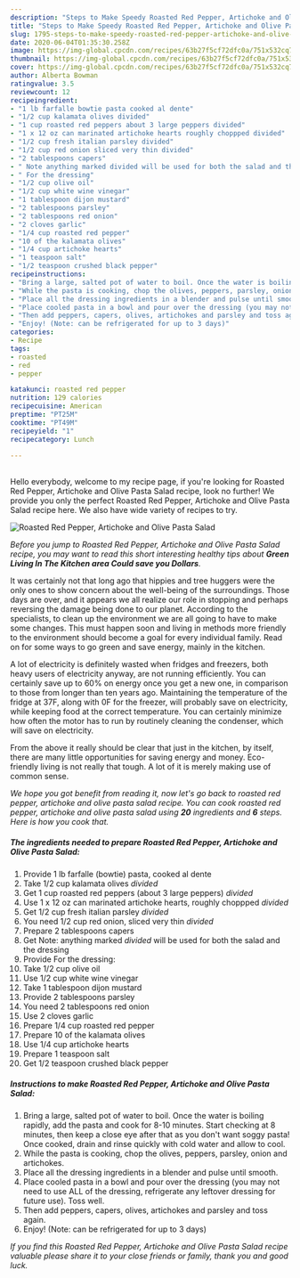 ```yaml
---
description: "Steps to Make Speedy Roasted Red Pepper, Artichoke and Olive Pasta Salad"
title: "Steps to Make Speedy Roasted Red Pepper, Artichoke and Olive Pasta Salad"
slug: 1795-steps-to-make-speedy-roasted-red-pepper-artichoke-and-olive-pasta-salad
date: 2020-06-04T01:35:30.258Z
image: https://img-global.cpcdn.com/recipes/63b27f5cf72dfc0a/751x532cq70/roasted-red-pepper-artichoke-and-olive-pasta-salad-recipe-main-photo.jpg
thumbnail: https://img-global.cpcdn.com/recipes/63b27f5cf72dfc0a/751x532cq70/roasted-red-pepper-artichoke-and-olive-pasta-salad-recipe-main-photo.jpg
cover: https://img-global.cpcdn.com/recipes/63b27f5cf72dfc0a/751x532cq70/roasted-red-pepper-artichoke-and-olive-pasta-salad-recipe-main-photo.jpg
author: Alberta Bowman
ratingvalue: 3.5
reviewcount: 12
recipeingredient:
- "1 lb farfalle bowtie pasta cooked al dente"
- "1/2 cup kalamata olives divided"
- "1 cup roasted red peppers about 3 large peppers divided"
- "1 x 12 oz can marinated artichoke hearts roughly choppped divided"
- "1/2 cup fresh italian parsley divided"
- "1/2 cup red onion sliced very thin divided"
- "2 tablespoons capers"
- " Note anything marked divided will be used for both the salad and the dressing"
- " For the dressing"
- "1/2 cup olive oil"
- "1/2 cup white wine vinegar"
- "1 tablespoon dijon mustard"
- "2 tablespoons parsley"
- "2 tablespoons red onion"
- "2 cloves garlic"
- "1/4 cup roasted red pepper"
- "10 of the kalamata olives"
- "1/4 cup artichoke hearts"
- "1 teaspoon salt"
- "1/2 teaspoon crushed black pepper"
recipeinstructions:
- "Bring a large, salted pot of water to boil. Once the water is boiling rapidly, add the pasta and cook for 8-10 minutes. Start checking at 8 minutes, then keep a close eye after that as you don&#39;t want soggy pasta! Once cooked, drain and rinse quickly with cold water and allow to cool."
- "While the pasta is cooking, chop the olives, peppers, parsley, onion and artichokes."
- "Place all the dressing ingredients in a blender and pulse until smooth."
- "Place cooled pasta in a bowl and pour over the dressing (you may not need to use ALL of the dressing, refrigerate any leftover dressing for future use). Toss well."
- "Then add peppers, capers, olives, artichokes and parsley and toss again."
- "Enjoy! (Note: can be refrigerated for up to 3 days)"
categories:
- Recipe
tags:
- roasted
- red
- pepper

katakunci: roasted red pepper 
nutrition: 129 calories
recipecuisine: American
preptime: "PT25M"
cooktime: "PT49M"
recipeyield: "1"
recipecategory: Lunch

---
```

<br>
Hello everybody, welcome to my recipe page, if you're looking for Roasted Red Pepper, Artichoke and Olive Pasta Salad recipe, look no further! We provide you only the perfect Roasted Red Pepper, Artichoke and Olive Pasta Salad recipe here. We also have wide variety of recipes to try.
<br>


![Roasted Red Pepper, Artichoke and Olive Pasta Salad](https://img-global.cpcdn.com/recipes/63b27f5cf72dfc0a/751x532cq70/roasted-red-pepper-artichoke-and-olive-pasta-salad-recipe-main-photo.jpg)

<i>Before you jump to Roasted Red Pepper, Artichoke and Olive Pasta Salad recipe, you may want to read this short interesting healthy tips about 
<strong>Green Living In The Kitchen area Could save you Dollars</strong>.</i>
</br>

It was certainly not that long ago that hippies and tree huggers were the only ones to show concern about the well-being of the surroundings. Those days are over, and it appears we all realize our role in stopping and perhaps reversing the damage being done to our planet. According to the specialists, to clean up the environment we are all going to have to make some changes. This must happen soon and living in methods more friendly to the environment should become a goal for every individual family. Read on for some ways to go green and save energy, mainly in the kitchen.

A lot of electricity is definitely wasted when fridges and freezers, both heavy users of electricity anyway, are not running efficiently. You can certainly save up to 60% on energy once you get a new one, in comparison to those from longer than ten years ago. Maintaining the temperature of the fridge at 37F, along with 0F for the freezer, will probably save on electricity, while keeping food at the correct temperature. You can certainly minimize how often the motor has to run by routinely cleaning the condenser, which will save on electricity.

From the above it really should be clear that just in the kitchen, by itself, there are many little opportunities for saving energy and money. Eco-friendly living is not really that tough. A lot of it is merely making use of common sense.


<i>We hope you got benefit from reading it, now let's go back to roasted red pepper, artichoke and olive pasta salad recipe. You can cook roasted red pepper, artichoke and olive pasta salad using <strong>20</strong> ingredients and <strong>6</strong> steps. Here is how you cook that.
</i>

##### The ingredients needed to prepare Roasted Red Pepper, Artichoke and Olive Pasta Salad:

1. Provide 1 lb farfalle (bowtie) pasta, cooked al dente
1. Take 1/2 cup kalamata olives *divided*
1. Get 1 cup roasted red peppers (about 3 large peppers) *divided*
1. Use 1 x 12 oz can marinated artichoke hearts, roughly choppped *divided*
1. Get 1/2 cup fresh italian parsley *divided*
1. You need 1/2 cup red onion, sliced very thin *divided*
1. Prepare 2 tablespoons capers
1. Get  Note: anything marked *divided* will be used for both the salad and the dressing
1. Provide  For the dressing:
1. Take 1/2 cup olive oil
1. Use 1/2 cup white wine vinegar
1. Take 1 tablespoon dijon mustard
1. Provide 2 tablespoons parsley
1. You need 2 tablespoons red onion
1. Use 2 cloves garlic
1. Prepare 1/4 cup roasted red pepper
1. Prepare 10 of the kalamata olives
1. Use 1/4 cup artichoke hearts
1. Prepare 1 teaspoon salt
1. Get 1/2 teaspoon crushed black pepper


##### Instructions to make Roasted Red Pepper, Artichoke and Olive Pasta Salad:

1. Bring a large, salted pot of water to boil. Once the water is boiling rapidly, add the pasta and cook for 8-10 minutes. Start checking at 8 minutes, then keep a close eye after that as you don&#39;t want soggy pasta! Once cooked, drain and rinse quickly with cold water and allow to cool.
1. While the pasta is cooking, chop the olives, peppers, parsley, onion and artichokes.
1. Place all the dressing ingredients in a blender and pulse until smooth.
1. Place cooled pasta in a bowl and pour over the dressing (you may not need to use ALL of the dressing, refrigerate any leftover dressing for future use). Toss well.
1. Then add peppers, capers, olives, artichokes and parsley and toss again.
1. Enjoy! (Note: can be refrigerated for up to 3 days)


<i>If you find this Roasted Red Pepper, Artichoke and Olive Pasta Salad recipe valuable please share it to your close friends or family, thank you and good luck.</i>
